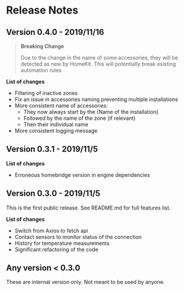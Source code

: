 # Release Notes

## Version 0.4.0 - 2019/11/16

> **Breaking Change**
>
> Due to the change in the name of some accessories, they will be detected as new by HomeKit. This will potentially break existing automation rules

**List of changes**

-   Filtering of inactive zones
-   Fix an issue in accessories naming preventing multiple installations
-   More consistent name of accessories:
    -   They now always start by the {Name of the installation}
    -   Followed by the name of the zone (if relevant)
    -   Then their individual name
-   More consistent logging message

## Version 0.3.1 - 2019/11/5

**List of changes**

-   Erroneous homebridge version in engine dependencies

## Version 0.3.0 - 2019/11/5

This is the first public release.
See README.md for full features list.

**List of changes**

-   Switch from Axios to fetch api
-   Contact sensors to monitor status of the connection
-   History for temperature measurements
-   Significant refactoring of the code

## Any version < 0.3.0

These are internal version only. Not meant to be used by anyone.
